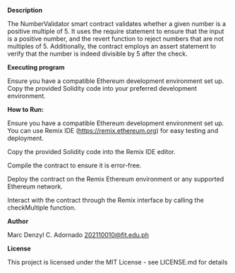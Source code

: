 **Description**

The NumberValidator smart contract validates whether a given number is a positive multiple of 5. It uses the require statement to ensure that the input is a positive number, and the revert function to reject numbers that are not multiples of 5. Additionally, the contract employs an assert statement to verify that the number is indeed divisible by 5 after the check.

**Executing program**

Ensure you have a compatible Ethereum development environment set up. Copy the provided Solidity code into your preferred development environment.

**How to Run:**

Ensure you have a compatible Ethereum development environment set up. You can use Remix IDE (https://remix.ethereum.org) for easy testing and deployment.

Copy the provided Solidity code into the Remix IDE editor.

Compile the contract to ensure it is error-free.

Deploy the contract on the Remix Ethereum environment or any supported Ethereum network.

Interact with the contract through the Remix interface by calling the checkMultiple function.


**Author**

Marc Denzyl C. Adornado
202110010@fit.edu.ph

**License**

This project is licensed under the MIT License - see LICENSE.md for details
